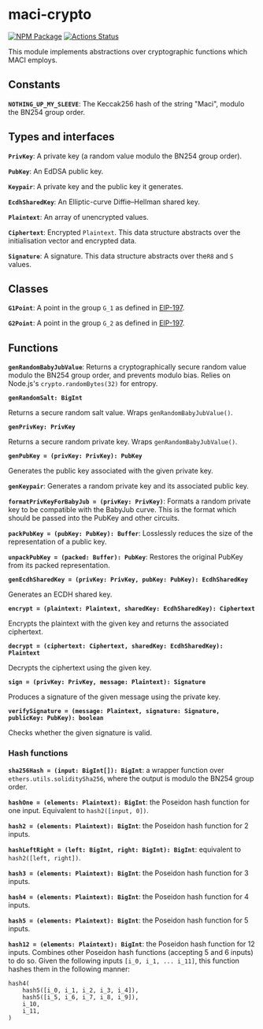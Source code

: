 # maci-crypto

[![NPM Package][crypto-npm-badge]][crypto-npm-link]
[![Actions Status][crypto-actions-badge]][crypto-actions-link]

This module implements abstractions over cryptographic functions which MACI
employs.

## Constants

**`NOTHING_UP_MY_SLEEVE`**: The Keccak256 hash of the string "Maci", modulo
the BN254 group order.

## Types and interfaces

**`PrivKey`**: A private key (a random value modulo the BN254 group order).

**`PubKey`**: An EdDSA public key.

**`Keypair`**: A private key and the public key it generates.

**`EcdhSharedKey`**: An Elliptic-curve Diffie–Hellman shared key.

**`Plaintext`**: An array of unencrypted values.

**`Ciphertext`**: Encrypted `Plaintext`. This data structure abstracts over the
initialisation vector and encrypted data.

**`Signature`**: A signature. This data structure abstracts over the`R8` and
`S` values.

## Classes

**`G1Point`**: A point in the group `G_1` as defined in
[EIP-197](https://eips.ethereum.org/EIPS/eip-197).

**`G2Point`**: A point in the group `G_2` as defined in
[EIP-197](https://eips.ethereum.org/EIPS/eip-197).

## Functions

**`genRandomBabyJubValue`**: Returns a cryptographically secure random value
modulo the BN254 group order, and prevents modulo bias. Relies on Node.js's
`crypto.randomBytes(32)` for entropy.

**`genRandomSalt: BigInt`**

Returns a secure random salt value. Wraps `genRandomBabyJubValue()`.

**`genPrivKey: PrivKey`**

Returns a secure random private key. Wraps `genRandomBabyJubValue()`.

**`genPubKey = (privKey: PrivKey): PubKey `**

Generates the public key associated with the given private key.

**`genKeypair`**: Generates a random private key and its associated public key.

**`formatPrivKeyForBabyJub = (privKey: PrivKey)`**: Formats a random private
key to be compatible with the BabyJub curve. This is the format which should be
passed into the PubKey and other circuits.

**`packPubKey = (pubKey: PubKey): Buffer`**: Losslessly reduces the size of the
representation of a public key.

**`unpackPubKey = (packed: Buffer): PubKey`**: Restores the original PubKey
from its packed representation.

**`genEcdhSharedKey = (privKey: PrivKey, pubKey: PubKey): EcdhSharedKey`**

Generates an ECDH shared key.

**`encrypt = (plaintext: Plaintext, sharedKey: EcdhSharedKey): Ciphertext`**

Encrypts the plaintext with the given key and returns the
associated ciphertext.

**`decrypt = (ciphertext: Ciphertext, sharedKey: EcdhSharedKey): Plaintext`**

Decrypts the ciphertext using the given key.

**`sign = (privKey: PrivKey, message: Plaintext): Signature`**

Produces a signature of the given message using the private key.

**`verifySignature = (message: Plaintext, signature: Signature, publicKey: PubKey): boolean`**

Checks whether the given signature is valid.

### Hash functions

**`sha256Hash = (input: BigInt[]): BigInt`**: a wrapper function over
`ethers.utils.soliditySha256`, where the output is modulo the BN254 group
order.

**`hashOne = (elements: Plaintext): BigInt`**: the Poseidon hash function for
one input. Equivalent to `hash2([input, 0])`.

**`hash2 = (elements: Plaintext): BigInt`**: the Poseidon hash function for 2
inputs.

**`hashLeftRight = (left: BigInt, right: BigInt): BigInt`**: equivalent to
`hash2([left, right])`.

**`hash3 = (elements: Plaintext): BigInt`**: the Poseidon hash function for 3
inputs.

**`hash4 = (elements: Plaintext): BigInt`**: the Poseidon hash function for 4
inputs.

**`hash5 = (elements: Plaintext): BigInt`**: the Poseidon hash function for 5
inputs.

**`hash12 = (elements: Plaintext): BigInt`**: the Poseidon hash function for 12
inputs. Combines other Poseidon hash functions (accepting 5 and 6 inputs) to do
so. Given the following inputs `[i_0, i_1, ... i_11]`, this function hashes
them in the following manner:

```
hash4(
    hash5([i_0, i_1, i_2, i_3, i_4]),
    hash5([i_5, i_6, i_7, i_8, i_9]),
    i_10,
    i_11,
)
```

[crypto-npm-badge]: https://img.shields.io/npm/v/maci-crypto.svg
[crypto-npm-link]: https://www.npmjs.com/package/maci-crypto
[crypto-actions-badge]: https://github.com/privacy-scaling-explorations/maci/actions/workflows/crypto-build.yml/badge.svg
[crypto-actions-link]: https://github.com/privacy-scaling-explorations/maci/actions?query=workflow%3Acrypto
